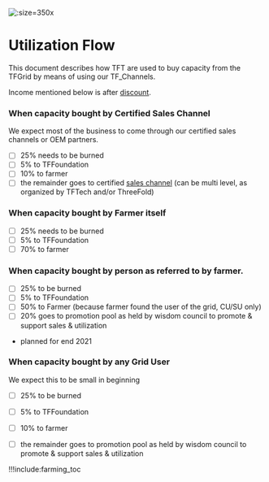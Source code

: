 ![](img/farming_reward.jpg ':size=350x')


# Utilization Flow

This document describes how TFT are used to buy capacity from the TFGrid by means of using our TF_Channels.

Income mentioned below is after [discount](staking_discount_levels).

### When capacity bought by Certified Sales Channel

We expect most of the business to come through our certified sales channels or OEM partners.

- [ ] 25% needs to be burned
- [ ] 5% to TFFoundation 
- [ ] 10% to farmer 
- [ ] the remainder goes to certified [sales channel](threefold_sales_channel) (can be multi level, as organized by TFTech and/or ThreeFold)

### When capacity bought by Farmer itself

- [ ] 25% needs to be burned
- [ ] 5% to TFFoundation 
- [ ] 70% to farmer

### When capacity bought by person as referred to by farmer.

- [ ] 25% to be burned
- [ ] 5% to TFFoundation
- [ ] 50% to Farmer (because farmer found the user of the grid, CU/SU only)
- [ ] 20% goes to promotion pool as held by wisdom council to promote & support sales & utilization
- planned for end 2021

### When capacity bought by any Grid User

We expect this to be small in beginning

- [ ] 25% to be burned
- [ ] 5% to TFFoundation
- [ ] 10% to farmer
- [ ] the remainder goes to promotion pool as held by wisdom council to promote & support sales & utilization



!!!include:farming_toc